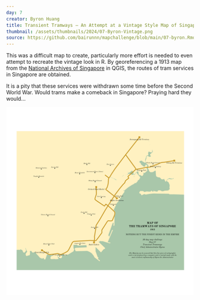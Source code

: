```yaml
---
day: 7
creator: Byron Huang
title: Transient Tramways — An Attempt at a Vintage Style Map of Singapore's First and Only Tramways
thumbnail: /assets/thumbnails/2024/07-Byron-Vintage.png
source: https://github.com/bairunnn/mapchallenge/blob/main/07-byron.Rmd
---
```


This was a difficult map to create, particularly more effort is needed to even attempt to recreate the vintage look in R. By georeferencing a 1913 map from the [National Archives of Singapore](https://www.nas.gov.sg/archivesonline/maps_building_plans/record-details/fac6ffc2-115c-11e3-83d5-0050568939ad) in QGIS, the routes of tram services in Singapore are obtained.

It is a pity that these services were withdrawn some time before the Second World War. Would trams make a comeback in Singapore? Praying hard they would...

![Screenshot of map](assets/thumbnails/2024/07-Byron-Vintage.png)